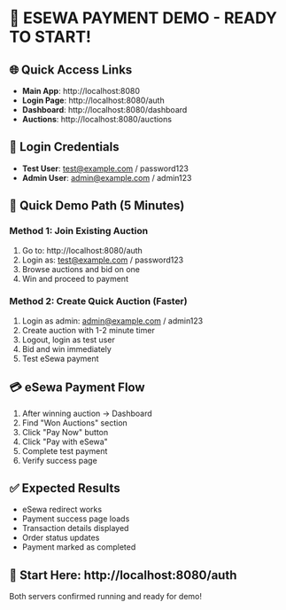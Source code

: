 🎯 ESEWA PAYMENT DEMO - READY TO START!
==========================================

## 🌐 Quick Access Links
- **Main App**: http://localhost:8080
- **Login Page**: http://localhost:8080/auth
- **Dashboard**: http://localhost:8080/dashboard
- **Auctions**: http://localhost:8080/auctions

## 🔑 Login Credentials
- **Test User**: test@example.com / password123
- **Admin User**: admin@example.com / admin123

## 🚀 Quick Demo Path (5 Minutes)

### Method 1: Join Existing Auction
1. Go to: http://localhost:8080/auth
2. Login as: test@example.com / password123
3. Browse auctions and bid on one
4. Win and proceed to payment

### Method 2: Create Quick Auction (Faster)
1. Login as admin: admin@example.com / admin123
2. Create auction with 1-2 minute timer
3. Logout, login as test user
4. Bid and win immediately
5. Test eSewa payment

## 💳 eSewa Payment Flow
1. After winning auction → Dashboard
2. Find "Won Auctions" section
3. Click "Pay Now" button
4. Click "Pay with eSewa" 
5. Complete test payment
6. Verify success page

## ✅ Expected Results
- eSewa redirect works
- Payment success page loads
- Transaction details displayed
- Order status updates
- Payment marked as completed

## 🎯 Start Here: http://localhost:8080/auth

Both servers confirmed running and ready for demo!
